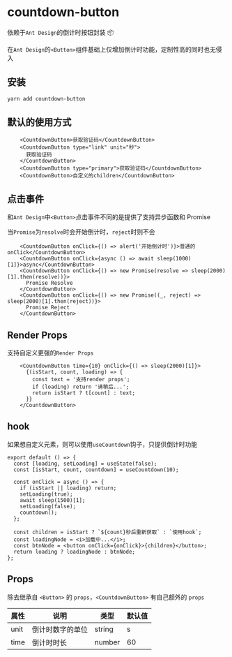 # countdown-button

依赖于`Ant Design`的倒计时按钮封装 📦

在`Ant Design`的`<Button>`组件基础上仅增加倒计时功能，定制性高的同时也无侵入

## 安装

```sh
yarn add countdown-button
```

## 默认的使用方式

```tsx
    <CountdownButton>获取验证码</CountdownButton>
    <CountdownButton type="link" unit="秒">
      获取验证码
    </CountdownButton>
    <CountdownButton type="primary">获取验证码</CountdownButton>
    <CountdownButton>自定义的children</CountdownButton>
```

## 点击事件

和`Ant Design`中`<Button>`点击事件不同的是提供了支持异步函数和 Promise

当`Promise`为`resolve`时会开始倒计时，`reject`时则不会

```tsx
    <CountdownButton onClick={() => alert('开始倒计时')}>普通的onClick</CountdownButton>
    <CountdownButton onClick={async () => await sleep(1000)[1]}>async</CountdownButton>
    <CountdownButton onClick={() => new Promise(resolve => sleep(2000)[1].then(resolve))}>
      Promise Resolve
    </CountdownButton>
    <CountdownButton onClick={() => new Promise((_, reject) => sleep(2000)[1].then(reject))}>
      Promise Reject
    </CountdownButton>
```

## Render Props

支持自定义更强的`Render Props`

```tsx
    <CountdownButton time={10} onClick={() => sleep(2000)[1]}>
      {(isStart, count, loading) => {
        const text = '支持render props';
        if (loading) return '请稍后...';
        return isStart ? t[count] : text;
      }}
    </CountdownButton>
```

## hook

如果想自定义元素，则可以使用`useCountdown`钩子，只提供倒计时功能

```tsx
export default () => {
  const [loading, setLoading] = useState(false);
  const [isStart, count, countdown] = useCountdown(10);

  const onClick = async () => {
    if (isStart || loading) return;
    setLoading(true);
    await sleep(1500)[1];
    setLoading(false);
    countdown();
  };

  const children = isStart ? `${count}秒后重新获取` : `使用hook`;
  const loadingNode = <i>加载中...</i>;
  const btnNode = <button onClick={onClick}>{children}</button>;
  return loading ? loadingNode : btnNode;
};
```
## Props

除去继承自 `<Button>` 的 `props`，`<CountdownButton>` 有自己额外的 `props`

| 属性 | 说明             | 类型   | 默认值 |
| ---- | ---------------- | ------ | ------ |
| unit | 倒计时数字的单位 | string | s      |
| time | 倒计时时长       | number | 60     |
